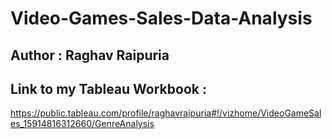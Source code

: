 # Video-Games-Sales-Data-Analysis

## Author : Raghav Raipuria

## Link to my Tableau Workbook : 

https://public.tableau.com/profile/raghavraipuria#!/vizhome/VideoGameSales_15914816312660/GenreAnalysis

